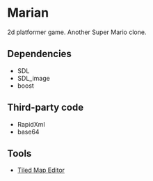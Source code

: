 Marian
======

2d platformer game. Another Super Mario clone.


Dependencies
------------

* SDL
* SDL_image
* boost


Third-party code
----------------

* RapidXml
* base64


Tools
-----

* [Tiled Map Editor](www.mapeditor.org/ "Tiled")
